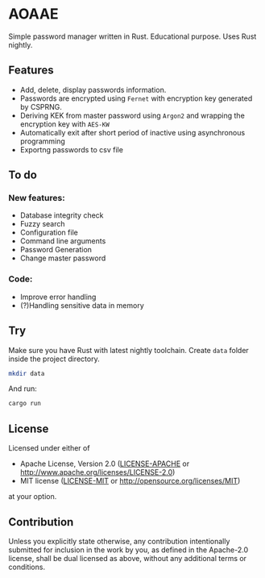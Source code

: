 # AOAAE
Simple password manager written in Rust. Educational purpose. Uses Rust nightly.
## Features
- Add, delete, display passwords information.
- Passwords are encrypted using `Fernet` with encryption key generated by CSPRNG.
- Deriving KEK from master password using `Argon2` and wrapping the encryption key with `AES-KW`
- Automatically exit after short period of inactive using asynchronous programming 
- Exportng passwords to csv file

## To do
### New features:
- Database integrity check
- Fuzzy search
- Configuration file
- Command line arguments
- Password Generation
- Change master password
### Code:
- Improve error handling
- (?)Handling sensitive data in memory

## Try
Make sure you have Rust with latest nightly toolchain. Create `data` folder inside the project directory.
```bash
mkdir data
```
And run:
```bash
cargo run
```

## License

Licensed under either of

 * Apache License, Version 2.0
   ([LICENSE-APACHE](LICENSE-APACHE) or http://www.apache.org/licenses/LICENSE-2.0)
 * MIT license
   ([LICENSE-MIT](LICENSE-MIT) or http://opensource.org/licenses/MIT)

at your option.

## Contribution

Unless you explicitly state otherwise, any contribution intentionally submitted
for inclusion in the work by you, as defined in the Apache-2.0 license, shall be
dual licensed as above, without any additional terms or conditions.

